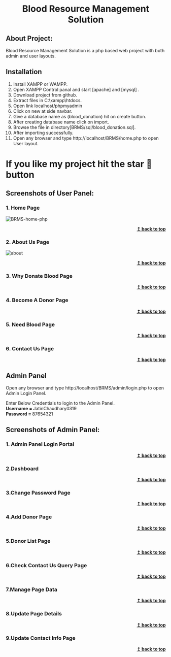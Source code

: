 <h1 align="center">Blood Resource Management Solution</h1> 

## About Project:
Blood Resource Management Solution is a php based web project with both admin and user layouts.

## Installation
1. Install XAMPP or WAMPP.
2. Open XAMPP Control panal and start [apache] and [mysql] .
3. Download project from github.
4. Extract files in C:\xampp\htdocs.
5. Open link localhost/phpmyadmin
6. Click on new at side navbar.
7. Give a database name as (blood_donation) hit on create button.
8. After creating database name click on import.
9. Browse the file in directory[BRMS/sql/blood_donation.sql].
10. After importing successfully.
11. Open any browser and type http://localhost/BRMS/home.php to open User layout.

# If you like my project hit the star 🌟 button

## Screenshots of User Panel:
### 1. Home Page
![BRMS-home-php](https://github.com/JatinChaudhary0319/HemoDonate/assets/137517499/757064b2-eda7-4f9d-a123-90a83acb4f14)
<div align="right">
<b><a href="#">↥ back to top</a></b>
</div>

### 2. About Us Page
![about](https://github.com/JatinChaudhary0319/Web-Projects/assets/137517499/5a1266d9-e417-4dc0-87a9-c702cef3e5bd)
<div align="right">
<b><a href="#">↥ back to top</a></b>
</div>

### 3. Why Donate Blood Page

<div align="right">
<b><a href="#">↥ back to top</a></b>
</div>

### 4. Become A Donor Page

<div align="right">
<b><a href="#">↥ back to top</a></b>
</div>


### 5. Need Blood Page

<div align="right">
<b><a href="#">↥ back to top</a></b>
</div>

### 6. Contact Us Page

<div align="right">
<b><a href="#">↥ back to top</a></b>
</div>
   
## Admin Panel
Open any browser and type http://localhost/BRMS/admin/login.php to open Admin Login Panel.
   
Enter Below Credentials to login to the Admin Panel.<br>
<b> Username = </b> JatinChaudhary0319<br>
<b>Password = </b> 87654321

## Screenshots of Admin Panel:
### 1. Admin Panel Login Portal

<div align="right">
<b><a href="#">↥ back to top</a></b>
</div>

### 2.Dashboard

<div align="right">
<b><a href="#">↥ back to top</a></b>
</div>

### 3.Change Password Page

<div align="right">
<b><a href="#">↥ back to top</a></b>
</div>

### 4.Add Donor Page

<div align="right">
<b><a href="#">↥ back to top</a></b>
</div>

### 5.Donor List Page

<div align="right">
<b><a href="#">↥ back to top</a></b>
</div>

### 6.Check Contact Us Query Page

<div align="right">
<b><a href="#">↥ back to top</a></b>
</div>

### 7.Manage Page Data

<div align="right">
<b><a href="#">↥ back to top</a></b>
</div>

### 8.Update Page Details

<div align="right">
<b><a href="#">↥ back to top</a></b>
</div>

### 9.Update Contact Info Page

<div align="right">
<b><a href="#">↥ back to top</a></b>
</div>
